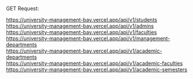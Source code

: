 GET Request: <br>

https://university-management-bay.vercel.app/api/v1/students <br>
https://university-management-bay.vercel.app/api/v1/admins <br>
https://university-management-bay.vercel.app/api/v1/faculties   <br>
https://university-management-bay.vercel.app/api/v1/management-departments  <br>
https://university-management-bay.vercel.app/api/v1/academic-departments    <br>
https://university-management-bay.vercel.app/api/v1/academic-faculties  <br>
https://university-management-bay.vercel.app/api/v1/academic-semesters  <br>
